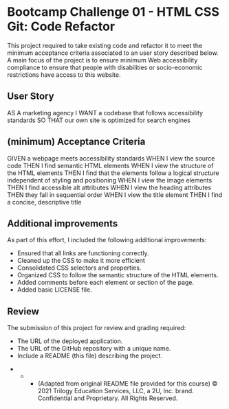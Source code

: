 # Bootcamp Challenge 01 - HTML CSS Git: Code Refactor

This project required to take existing code and refactor it to meet the minimum acceptance criteria associated to an user story described below. A main focus of the project is to ensure minimum Web accessibility compliance to ensure that people with disabilities or socio-economic restrictions have access to this website. 

## User Story

AS A marketing agency
I WANT a codebase that follows accessibility standards
SO THAT our own site is optimized for search engines

## (minimum) Acceptance Criteria

GIVEN a webpage meets accessibility standards
WHEN I view the source code
THEN I find semantic HTML elements
WHEN I view the structure of the HTML elements
THEN I find that the elements follow a logical structure independent of styling and positioning
WHEN I view the image elements
THEN I find accessible alt attributes
WHEN I view the heading attributes
THEN they fall in sequential order
WHEN I view the title element
THEN I find a concise, descriptive title

## Additional improvements

As part of this effort, I included the following additional improvements:

* Ensured that all links are functioning correctly.
* Cleaned up the CSS to make it more efficient
* Consolidated CSS selectors and properties.
* Organized CSS to follow the semantic structure of the HTML elements.
* Added comments before each element or section of the page.
* Added basic LICENSE file.

## Review

The submission of this project for review and grading required:

* The URL of the deployed application.
* The URL of the GitHub repository with a unique name.
* Include a README (this file) describing the project.

- - - (Adapted from original README file provided for this course)
© 2021 Trilogy Education Services, LLC, a 2U, Inc. brand. Confidential and Proprietary. All Rights Reserved.
